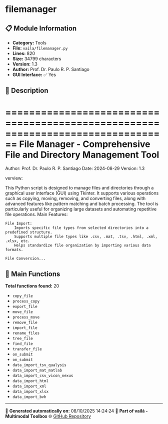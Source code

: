 # filemanager

## 📋 Module Information

- **Category:** Tools
- **File:** `vaila/filemanager.py`
- **Lines:** 820
- **Size:** 34799 characters
- **Version:** 1.3
- **Author:** Prof. Dr. Paulo R. P. Santiago
- **GUI Interface:** ✅ Yes

## 📖 Description


================================================================================
File Manager - Comprehensive File and Directory Management Tool
================================================================================
Author: Prof. Dr. Paulo R. P. Santiago
Date: 2024-08-29
Version: 1.3

verview:

This Python script is designed to manage files and directories through a graphical user interface (GUI) using Tkinter. It supports various operations such as copying, moving, removing, and converting files, along with advanced features like pattern matching and batch processing. The tool is particularly useful for organizing large datasets and automating repetitive file operations.
Main Features:

    File Import:
        Imports specific file types from selected directories into a predefined structure.
        Supports multiple file types like .csv, .mat, .tsv, .html, .xml, .xlsx, etc.
        Helps standardize file organization by importing various data formats.

    File Conversion...

## 🔧 Main Functions

**Total functions found:** 20

- `copy_file`
- `process_copy`
- `export_file`
- `move_file`
- `process_move`
- `remove_file`
- `import_file`
- `rename_files`
- `tree_file`
- `find_file`
- `transfer_file`
- `on_submit`
- `on_submit`
- `data_import_tsv_qualysis`
- `data_import_mat_matlab`
- `data_import_csv_vicon_nexus`
- `data_import_html`
- `data_import_xml`
- `data_import_xlsx`
- `data_import_bvh`




---

📅 **Generated automatically on:** 08/10/2025 14:24:24
🔗 **Part of vailá - Multimodal Toolbox**
🌐 [GitHub Repository](https://github.com/vaila-multimodaltoolbox/vaila)
